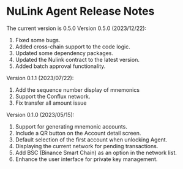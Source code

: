 # NuLink Agent Release Notes

The current version is  0.5.0
Version 0.5.0 (2023/12/22):
1. Fixed some bugs.
2. Added cross-chain support to the code logic.
3. Updated some dependency packages.
4. Updated the Nulink contract to the latest version.
5. Added batch approval functionality.

Version 0.1.1 (2023/07/22):
1. Add the sequence number display of mnemonics
2. Support the Conflux network.
3. Fix transfer all amount issue


Version 0.1.0 (2023/05/15):

1. Support for generating mnemonic accounts.
2. Include a QR button on the Account detail screen.
3. Default selection of the first account when unlocking Agent.
4. Displaying the current network for pending transactions.
5. Add BSC (Binance Smart Chain) as an option in the network list.
6. Enhance the user interface for private key management.
